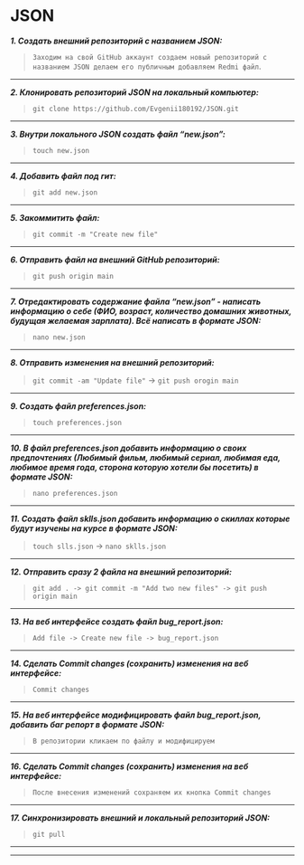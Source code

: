 # JSON
***1. Создать внешний репозиторий c названием JSON:***
> `Заходим на свой GitHub аккаунт создаем новый репозиторий с названием JSON делаем его публичным добавляем Redmi файл`.
---
***2. Клонировать репозиторий JSON на локальный компьютер:***
> `git clone https://github.com/Evgenii180192/JSON.git`
---
***3. Внутри локального JSON создать файл “new.json”:***
> `touch new.json`
---
***4. Добавить файл под гит:***
> `git add new.json`
---
***5. Закоммитить файл:***
> `git commit -m "Create new file"`
---
***6. Отправить файл на внешний GitHub репозиторий:***
> `git push origin main`
---
***7. Отредактировать содержание файла “new.json” - написать информацию о себе (ФИО, возраст, количество домашних животных, будущая желаемая зарплата). Всё написать в формате JSON:***
> `nano new.json`
---
***8. Отправить изменения на внешний репозиторий:***
> `git commit -am "Update file"` -> `git push orogin main`
---
***9. Создать файл preferences.json:***
> `touch preferences.json`
---
***10. В файл preferences.json добавить информацию о своих предпочтениях (Любимый фильм, любимый сериал, любимая еда, любимое время года, сторона которую хотели бы посетить) в формате JSON:***
> `nano preferences.json`
---
***11. Создать файл sklls.json добавить информацию о скиллах которые будут изучены на курсе в формате JSON:***
> `touch slls.json` -> `nano sklls.json`
---
***12. Отправить сразу 2 файла на внешний репозиторий:***
> `git add . -> git commit -m "Add two new files" -> git push origin main`
---
***13. На веб интерфейсе создать файл bug_report.json:***
> `Add file -> Create new file -> bug_report.json`
---
***14. Сделать Commit changes (сохранить) изменения на веб интерфейсе:***
> `Commit changes`
---
***15. На веб интерфейсе модифицировать файл bug_report.json, добавить баг репорт в формате JSON:***
> `В репозитории кликаем по файлу и модифицируем`
---
***16. Сделать Commit changes (сохранить) изменения на веб интерфейсе:***
> `После внесения изменений сохраняем их кнопка Commit changes`
---
***17. Синхронизировать внешний и локальный репозиторий JSON:***
> `git pull`
---
---
